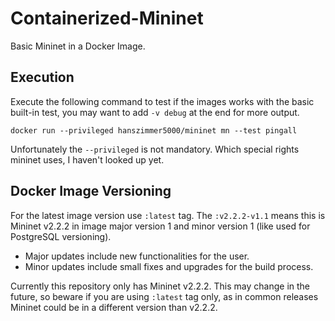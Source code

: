 # Containerized-Mininet

Basic Mininet in a Docker Image.

## Execution

Execute the following command to test if the images works with the basic built-in test, you may want to add `-v debug` at the end for more output.
```shell
docker run --privileged hanszimmer5000/mininet mn --test pingall
```

Unfortunately the `--privileged` is not mandatory. Which special rights mininet uses, I haven't looked up yet.

## Docker Image Versioning

For the latest image version use `:latest` tag.
The `:v2.2.2-v1.1` means this is Mininet v2.2.2 in image major version 1 and minor version 1 (like used for PostgreSQL versioning). 
- Major updates include new functionalities for the user.
- Minor updates include small fixes and upgrades for the build process.

Currently this repository only has Mininet v2.2.2. This may change in the future, so beware if you are using `:latest` tag only, as in common releases Mininet could be in a different version than v2.2.2.
